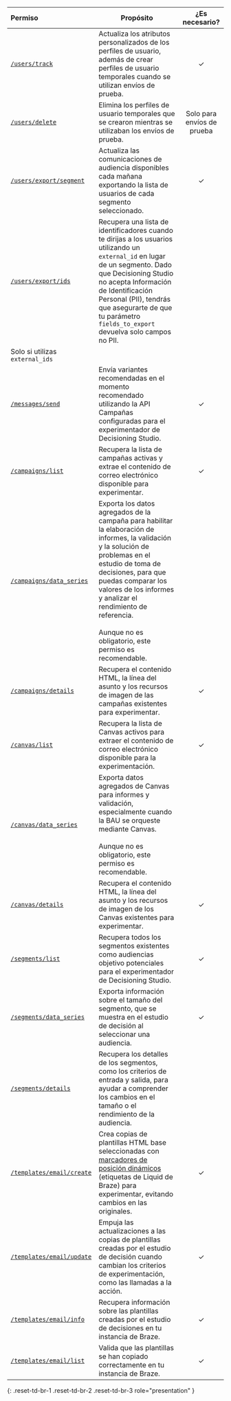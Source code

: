 | Permiso | Propósito | ¿Es necesario? |
| :--- | ----- | :---: |
| [`/users/track`]({{site.baseurl}}/api/endpoints/user_data/post_user_track) | Actualiza los atributos personalizados de los perfiles de usuario, además de crear perfiles de usuario temporales cuando se utilizan envíos de prueba. | ✓ |
| [`/users/delete`]({{site.baseurl}}/api/endpoints/user_data/post_user_delete) | Elimina los perfiles de usuario temporales que se crearon mientras se utilizaban los envíos de prueba. | Solo para envíos de prueba |
| [`/users/export/segment`]({{site.baseurl}}/api/endpoints/export/user_data/post_users_segment) | Actualiza las comunicaciones de audiencia disponibles cada mañana exportando la lista de usuarios de cada segmento seleccionado. | ✓ |
| [`/users/export/ids`]({{site.baseurl}}/api/endpoints/export/user_data/post_users_identifier) | Recupera una lista de identificadores cuando te dirijas a los usuarios utilizando un `external_id` en lugar de un segmento. Dado que Decisioning Studio no acepta Información de Identificación Personal (PII), tendrás que asegurarte de que tu parámetro `fields_to_export` devuelva solo campos no PII.
 | Solo si utilizas `external_ids` |
| [`/messages/send`]({{site.baseurl}}/api/endpoints/messaging/send_messages/post_send_messages) | Envía variantes recomendadas en el momento recomendado utilizando la API Campañas configuradas para el experimentador de Decisioning Studio. | ✓ |
| [`/campaigns/list`]({{site.baseurl}}/api/endpoints/export/campaigns/get_campaigns/#prerequisites) | Recupera la lista de campañas activas y extrae el contenido de correo electrónico disponible para experimentar. | ✓ |
| [`/campaigns/data_series`]({{site.baseurl}}/api/endpoints/export/campaigns/get_campaign_analytics) | Exporta los datos agregados de la campaña para habilitar la elaboración de informes, la validación y la solución de problemas en el estudio de toma de decisiones, para que puedas comparar los valores de los informes y analizar el rendimiento de referencia.<br><br>Aunque no es obligatorio, este permiso es recomendable. |  |
| [`/campaigns/details`]({{site.baseurl}}/api/endpoints/export/campaigns/get_campaign_details) | Recupera el contenido HTML, la línea del asunto y los recursos de imagen de las campañas existentes para experimentar. | ✓ |
| [`/canvas/list`]({{site.baseurl}}/api/endpoints/export/canvas/get_canvases) | Recupera la lista de Canvas activos para extraer el contenido de correo electrónico disponible para la experimentación. | ✓ |
| [`/canvas/data_series`]({{site.baseurl}}/api/endpoints/export/canvas/get_canvas_analytics) | Exporta datos agregados de Canvas para informes y validación, especialmente cuando la BAU se orqueste mediante Canvas.<br><br>Aunque no es obligatorio, este permiso es recomendable. |  |
| [`/canvas/details`]({{site.baseurl}}/api/endpoints/export/canvas/get_canvas_details/#prerequisites) | Recupera el contenido HTML, la línea del asunto y los recursos de imagen de los Canvas existentes para experimentar. | ✓ |
| [`/segments/list`]({{site.baseurl}}/api/endpoints/export/segments/get_segment) | Recupera todos los segmentos existentes como audiencias objetivo potenciales para el experimentador de Decisioning Studio. | ✓ |
| [`/segments/data_series`]({{site.baseurl}}/api/endpoints/export/segments/get_segment_analytics) | Exporta información sobre el tamaño del segmento, que se muestra en el estudio de decisión al seleccionar una audiencia. | ✓ |
| [`/segments/details`]({{site.baseurl}}/api/endpoints/export/segments/get_segment_details/#prerequisites) | Recupera los detalles de los segmentos, como los criterios de entrada y salida, para ayudar a comprender los cambios en el tamaño o el rendimiento de la audiencia. |  |
| [`/templates/email/create`]({{site.baseurl}}/api/endpoints/templates/email_templates/post_create_email_template) | Crea copias de plantillas HTML base seleccionadas con [marcadores de posición dinámicos]({{site.baseurl}}/user_guide/personalization_and_dynamic_content/liquid) (etiquetas de Liquid de Braze) para experimentar, evitando cambios en las originales. | ✓ |
| [`/templates/email/update`]({{site.baseurl}}/api/endpoints/templates/email_templates/post_update_email_template) | Empuja las actualizaciones a las copias de plantillas creadas por el estudio de decisión cuando cambian los criterios de experimentación, como las llamadas a la acción. | ✓ |
| [`/templates/email/info`]({{site.baseurl}}/api/endpoints/templates/email_templates/get_see_email_template_information/#prerequisites) | Recupera información sobre las plantillas creadas por el estudio de decisiones en tu instancia de Braze. | ✓ |
| [`/templates/email/list`]({{site.baseurl}}/api/endpoints/templates/email_templates/get_list_email_templates) | Valida que las plantillas se han copiado correctamente en tu instancia de Braze. | ✓ |
{: .reset-td-br-1 .reset-td-br-2 .reset-td-br-3 role="presentation" }